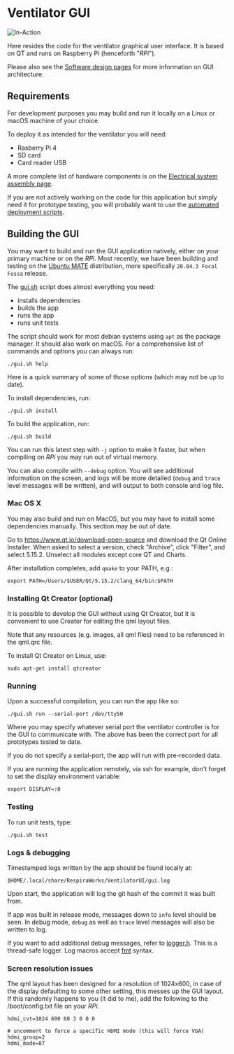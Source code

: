 # Ventilator GUI

![In-Action](in-action.png)

Here resides the code for the ventilator graphical user interface. It is based on QT and runs
on Raspberry Pi (henceforth "*RPi*").

Please also see the [Software design pages](../design/GUI_architecture.md) for more information on GUI architecture.

## Requirements

For development purposes you may build and run it locally on a Linux or macOS machine of your choice.

To deploy it as intended for the ventilator you will need:
* Rasberry Pi 4
* SD card
* Card reader USB

A more complete list of hardware components is on the
[Electrical system assembly page](../../manufacturing/internals/display_panel/electronics).

If you are not actively working on the code for this application but simply need it for prototype testing, you will probably want to use the [automated deployment scripts](../utils/rpi_config).

## Building the GUI

You may want to build and run the GUI application natively, either on your primary machine or on the *RPi*. Most recently, we have been building and testing on the [Ubuntu MATE](https://ubuntu-mate.org/download/arm64/focal/) distribution, more specifically `20.04.3 Focal Fossa` release.

The [gui.sh](gui.sh) script does almost everything you need:
* installs dependencies
* builds the app
* runs the app
* runs unit tests

The script should work for most debian systems using `apt` as the package manager. It should also work on macOS. For a comprehensive list of commands and options you can always run:

```
./gui.sh help
```

Here is a quick summary of some of those options (which may not be up to date).

To install dependencies, run:
```
./gui.sh install
```

To build the application, run:

```
./gui.sh build
```

You can run this latest step with `-j` option to make it faster, but when compiling on *RPi* you may run out of virtual memory.

You can also compile with `--debug` option. You will see additional information on the screen, and logs will be more detailed (`debug` and `trace` level messages will be written), and will output to both console and log file.

### Mac OS X

You may also build and run on MacOS, but you may have to install some dependencies manually.
This section may be out of date.

Go to https://www.qt.io/download-open-source and download the Qt Online Installer.
When asked to select a version, check "Archive", click "Filter", and select 5.15.2.
Unselect all modules except core QT and Charts.

After installation completes, add `qmake` to your PATH, e.g.:

```
export PATH=/Users/$USER/Qt/5.15.2/clang_64/bin:$PATH
```

### Installing Qt Creator (optional)

It is possible to develop the GUI without using Qt Creator, but it is convenient to use Creator for editing the qml layout files.

Note that any resources (e.g. images, all qml files) need to be referenced in the qml.qrc file.

To install Qt Creator on Linux, use:
```
sudo apt-get install qtcreator
```

### Running

Upon a successful compilation, you can run the app like so:

```
./gui.sh run --serial-port /dev/ttyS0
```

Where you may specify whatever serial port the ventilator controller is for the GUI to communicate with. The above has been the correct port for all prototypes tested to date.

If you do not specify a serial-port, the app will run with pre-recorded data.

If you are running the application remotely, via ssh for example, don't forget to set the display environment variable:
```
export DISPLAY=:0
```

### Testing

To run unit tests, type:

```
./gui.sh test
```

### Logs & debugging

Timestamped logs written by the app should be found locally at:

```
$HOME/.local/share/RespiraWorks/VentilatorUI/gui.log
```

Upon start, the application will log the git hash of the commit it was built from.

If app was built in release mode, messages down to `info` level should be seen. In debug mode, `debug` as well as `trace` level messages will also be written to log.

If you want to add additional debug messages, refer to [logger.h](src/logger.h). This is a thread-safe logger. Log macros accept [fmt](https://github.com/fmtlib/fmt) syntax.

### Screen resolution issues

The qml layout has been designed for a resolution of 1024x600, in case of the display
defaulting to some other setting, this messes up the GUI layout. If this randomly
happens to you (it did to me), add the following to the /boot/config.txt file on your *RPi*.
```
hdmi_cvt=1024 600 60 3 0 0 0

# uncomment to force a specific HDMI mode (this will force VGA)
hdmi_group=2
hdmi_mode=87
```
